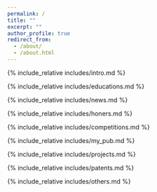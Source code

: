 ```yaml
---
permalink: /
title: ""
excerpt: ""
author_profile: true
redirect_from: 
  - /about/
  - /about.html
---
```


<span class='anchor' id='about-me'></span>
{% include_relative includes/intro.md %}

{% include_relative includes/educations.md %}

{% include_relative includes/news.md %}

{% include_relative includes/honers.md %}

{% include_relative includes/competitions.md %}

{% include_relative includes/my_pub.md %}

{% include_relative includes/projects.md %}

{% include_relative includes/patents.md %}

{% include_relative includes/others.md %}
